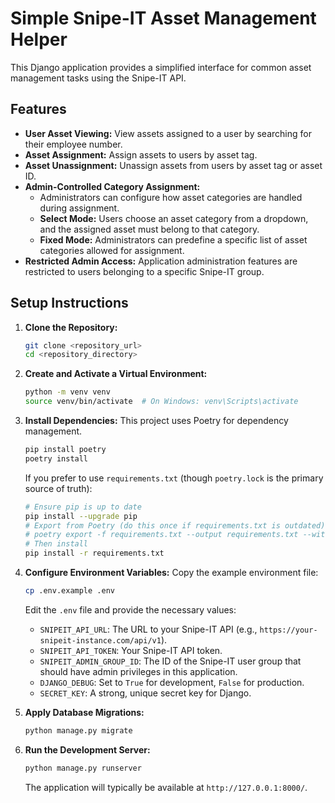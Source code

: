 # Simple Snipe-IT Asset Management Helper

This Django application provides a simplified interface for common asset management tasks using the Snipe-IT API.

## Features

*   **User Asset Viewing:** View assets assigned to a user by searching for their employee number.
*   **Asset Assignment:** Assign assets to users by asset tag.
*   **Asset Unassignment:** Unassign assets from users by asset tag or asset ID.
*   **Admin-Controlled Category Assignment:**
    *   Administrators can configure how asset categories are handled during assignment.
    *   **Select Mode:** Users choose an asset category from a dropdown, and the assigned asset must belong to that category.
    *   **Fixed Mode:** Administrators can predefine a specific list of asset categories allowed for assignment.
*   **Restricted Admin Access:** Application administration features are restricted to users belonging to a specific Snipe-IT group.

## Setup Instructions

1.  **Clone the Repository:**
    ```bash
    git clone <repository_url>
    cd <repository_directory>
    ```

2.  **Create and Activate a Virtual Environment:**
    ```bash
    python -m venv venv
    source venv/bin/activate  # On Windows: venv\Scripts\activate
    ```

3.  **Install Dependencies:**
    This project uses Poetry for dependency management.
    ```bash
    pip install poetry
    poetry install
    ```
    If you prefer to use `requirements.txt` (though `poetry.lock` is the primary source of truth):
    ```bash
    # Ensure pip is up to date
    pip install --upgrade pip
    # Export from Poetry (do this once if requirements.txt is outdated)
    # poetry export -f requirements.txt --output requirements.txt --without-hashes
    # Then install
    pip install -r requirements.txt
    ```

4.  **Configure Environment Variables:**
    Copy the example environment file:
    ```bash
    cp .env.example .env
    ```
    Edit the `.env` file and provide the necessary values:
    *   `SNIPEIT_API_URL`: The URL to your Snipe-IT API (e.g., `https://your-snipeit-instance.com/api/v1`).
    *   `SNIPEIT_API_TOKEN`: Your Snipe-IT API token.
    *   `SNIPEIT_ADMIN_GROUP_ID`: The ID of the Snipe-IT user group that should have admin privileges in this application.
    *   `DJANGO_DEBUG`: Set to `True` for development, `False` for production.
    *   `SECRET_KEY`: A strong, unique secret key for Django.

5.  **Apply Database Migrations:**
    ```bash
    python manage.py migrate
    ```

6.  **Run the Development Server:**
    ```bash
    python manage.py runserver
    ```
    The application will typically be available at `http://127.0.0.1:8000/`.

